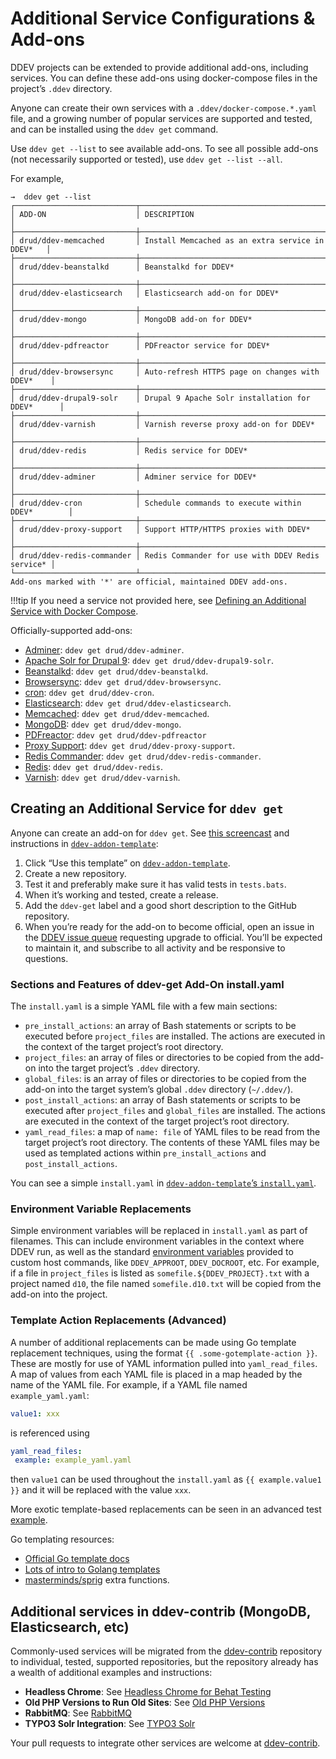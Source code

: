 
# Additional Service Configurations & Add-ons

DDEV projects can be extended to provide additional add-ons, including services. You can define these add-ons using docker-compose files in the project’s `.ddev` directory.

Anyone can create their own services with a `.ddev/docker-compose.*.yaml` file, and a growing number of popular services are supported and tested, and can be installed using the `ddev get` command.

Use `ddev get --list` to see available add-ons. To see all possible add-ons (not necessarily supported or tested), use `ddev get --list --all`.

For example,

```
→  ddev get --list
┌───────────────────────────┬──────────────────────────────────────────────────┐
│ ADD-ON                    │ DESCRIPTION                                      │
├───────────────────────────┼──────────────────────────────────────────────────┤
│ drud/ddev-memcached       │ Install Memcached as an extra service in DDEV*   │
├───────────────────────────┼──────────────────────────────────────────────────┤
│ drud/ddev-beanstalkd      │ Beanstalkd for DDEV*                             │
├───────────────────────────┼──────────────────────────────────────────────────┤
│ drud/ddev-elasticsearch   │ Elasticsearch add-on for DDEV*                   │
├───────────────────────────┼──────────────────────────────────────────────────┤
│ drud/ddev-mongo           │ MongoDB add-on for DDEV*                         │
├───────────────────────────┼──────────────────────────────────────────────────┤
│ drud/ddev-pdfreactor      │ PDFreactor service for DDEV*                     │
├───────────────────────────┼──────────────────────────────────────────────────┤
│ drud/ddev-browsersync     │ Auto-refresh HTTPS page on changes with DDEV*    │
├───────────────────────────┼──────────────────────────────────────────────────┤
│ drud/ddev-drupal9-solr    │ Drupal 9 Apache Solr installation for DDEV*      │
├───────────────────────────┼──────────────────────────────────────────────────┤
│ drud/ddev-varnish         │ Varnish reverse proxy add-on for DDEV*           │
├───────────────────────────┼──────────────────────────────────────────────────┤
│ drud/ddev-redis           │ Redis service for DDEV*                          │
├───────────────────────────┼──────────────────────────────────────────────────┤
│ drud/ddev-adminer         │ Adminer service for DDEV*                        │
├───────────────────────────┼──────────────────────────────────────────────────┤
│ drud/ddev-cron            │ Schedule commands to execute within DDEV*        │
├───────────────────────────┼──────────────────────────────────────────────────┤
│ drud/ddev-proxy-support   │ Support HTTP/HTTPS proxies with DDEV*            │
├───────────────────────────┼──────────────────────────────────────────────────┤
│ drud/ddev-redis-commander │ Redis Commander for use with DDEV Redis service* │
└───────────────────────────┴──────────────────────────────────────────────────┘
Add-ons marked with '*' are official, maintained DDEV add-ons.
```

!!!tip
    If you need a service not provided here, see [Defining an Additional Service with Docker Compose](custom-compose-files.md).

Officially-supported add-ons:

* [Adminer](https://github.com/drud/ddev-adminer): `ddev get drud/ddev-adminer`.
* [Apache Solr for Drupal 9](https://github.com/drud/ddev-drupal9-solr): `ddev get drud/ddev-drupal9-solr`.
* [Beanstalkd](https://github.com/drud/ddev-beanstalkd): `ddev get drud/ddev-beanstalkd`.
* [Browsersync](https://github.com/drud/ddev-browsersync): `ddev get drud/ddev-browsersync`.
* [cron](https://github.com/drud/ddev-cron): `ddev get drud/ddev-cron`.
* [Elasticsearch](https://github.com/drud/ddev-elasticsearch): `ddev get drud/ddev-elasticsearch`.
* [Memcached](https://github.com/drud/ddev-memcached): `ddev get drud/ddev-memcached`.
* [MongoDB](https://github.com/drud/ddev-mongo): `ddev get drud/ddev-mongo`.
* [PDFreactor](https://github.com/drud/ddev-pdfreactor): `ddev get drud/ddev-pdfreactor`
* [Proxy Support](https://github.com/drud/ddev-proxy-support): `ddev get drud/ddev-proxy-support`.
* [Redis Commander](https://github.com/drud/ddev-redis-commander): `ddev get drud/ddev-redis-commander`.
* [Redis](https://github.com/drud/ddev-redis): `ddev get drud/ddev-redis`.
* [Varnish](https://github.com/drud/ddev-varnish): `ddev get drud/ddev-varnish`.

## Creating an Additional Service for `ddev get`

Anyone can create an add-on for `ddev get`. See [this screencast](https://www.youtube.com/watch?v=fPVGpKGr0f4) and instructions in [`ddev-addon-template`](https://github.com/drud/ddev-addon-template):

1. Click “Use this template” on [`ddev-addon-template`](https://github.com/drud/ddev-addon-template).
2. Create a new repository.
3. Test it and preferably make sure it has valid tests in `tests.bats`.
4. When it’s working and tested, create a release.
5. Add the `ddev-get` label and a good short description to the GitHub repository.
6. When you’re ready for the add-on to become official, open an issue in the [DDEV issue queue](https://github.com/drud/ddev/issues/new) requesting upgrade to official. You’ll be expected to maintain it, and subscribe to all activity and be responsive to questions.

### Sections and Features of ddev-get Add-On install.yaml

The `install.yaml` is a simple YAML file with a few main sections:

* `pre_install_actions`: an array of Bash statements or scripts to be executed before `project_files` are installed. The actions are executed in the context of the target project’s root directory.
* `project_files`: an array of files or directories to be copied from the add-on into the target project’s `.ddev` directory.
* `global_files`: is an array of files or directories to be copied from the add-on into the target system’s global `.ddev` directory (`~/.ddev/`).
* `post_install_actions`: an array of Bash statements or scripts to be executed after `project_files` and `global_files` are installed. The actions are executed in the context of the target project’s root directory.
* `yaml_read_files`: a map of `name: file` of YAML files to be read from the target project’s root directory. The contents of these YAML files may be used as templated actions within `pre_install_actions` and `post_install_actions`.

You can see a simple `install.yaml` in [`ddev-addon-template`’s `install.yaml`](https://github.com/drud/ddev-addon-template/blob/main/install.yaml).

### Environment Variable Replacements

Simple environment variables will be replaced in `install.yaml` as part of filenames. This can include environment variables in the context where DDEV run, as well as the standard [environment variables](custom-commands.md#environment-variables-provided) provided to custom host commands, like `DDEV_APPROOT`, `DDEV_DOCROOT`, etc. For example, if a file in `project_files` is listed as `somefile.${DDEV_PROJECT}.txt` with a project named `d10`, the file named `somefile.d10.txt` will be copied from the add-on into the project.

### Template Action Replacements (Advanced)

A number of additional replacements can be made using Go template replacement techniques, using the format `{{ .some-gotemplate-action }}`. These are mostly for use of YAML information pulled into `yaml_read_files`. A map of values from each YAML file is placed in a map headed by the name of the YAML file. For example, if a YAML file named `example_yaml.yaml`:

```yaml
value1: xxx
```

is referenced using

```yaml
yaml_read_files: 
 example: example_yaml.yaml
```

then `value1` can be used throughout the `install.yaml` as `{{ example.value1 }}` and it will be replaced with the value `xxx`.

More exotic template-based replacements can be seen in an advanced test [example](https://github.com/drud/ddev/blob/master/cmd/ddev/cmd/testdata/TestCmdGetComplex/recipe/install.yaml).

Go templating resources:

* [Official Go template docs](https://pkg.go.dev/text/template)
* [Lots of intro to Golang templates](https://www.google.com/search?q=golang+templates+intro&oq=golang+templates+intro&aqs=chrome..69i57j0i546l4.3161j0j4&sourceid=chrome&ie=UTF-8)
* [masterminds/sprig](http://masterminds.github.io/sprig/) extra functions.

## Additional services in ddev-contrib (MongoDB, Elasticsearch, etc)

Commonly-used services will be migrated from the [ddev-contrib](https://github.com/drud/ddev-contrib) repository to individual, tested, supported repositories, but the repository already has a wealth of additional examples and instructions:

* **Headless Chrome**: See [Headless Chrome for Behat Testing](https://github.com/drud/ddev-contrib/blob/master/docker-compose-services/headless-chrome)
* **Old PHP Versions to Run Old Sites**: See [Old PHP Versions](https://github.com/drud/ddev-contrib/blob/master/docker-compose-services/old_php)
* **RabbitMQ**: See [RabbitMQ](https://github.com/drud/ddev-contrib/blob/master/docker-compose-services/rabbitmq)
* **TYPO3 Solr Integration**: See [TYPO3 Solr](https://github.com/drud/ddev-contrib/blob/master/docker-compose-services/typo3-solr)

Your pull requests to integrate other services are welcome at [ddev-contrib](https://github.com/drud/ddev-contrib).

